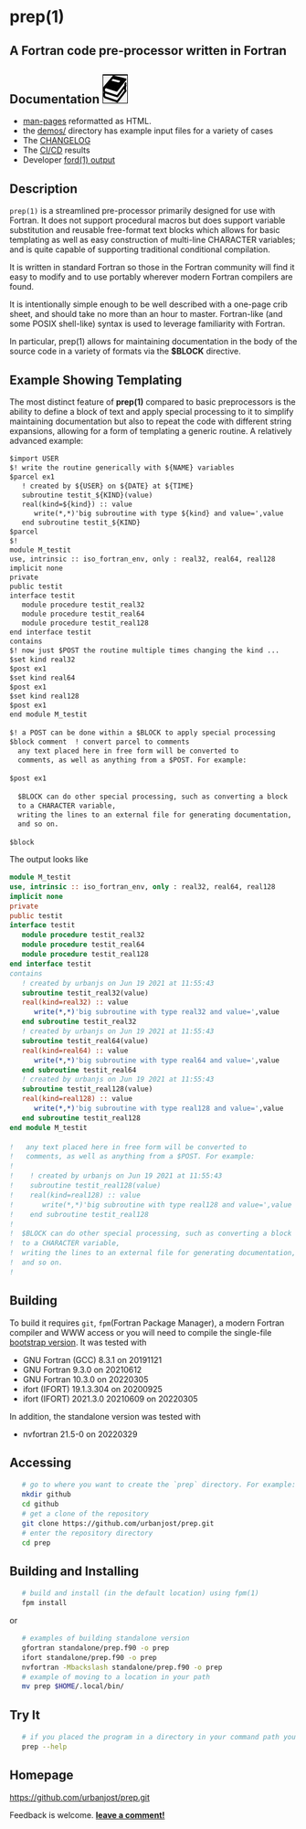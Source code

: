 # prep(1)
## A Fortran code pre-processor written in Fortran

## Documentation   ![docs](docs/images/docs.gif)
 + [man-pages](https://urbanjost.github.io/prep/prep.1.html) reformatted as HTML.
 + the [demos/](https://github.com/urbanjost/prep/demos/) directory has example input files for a variety of cases
 + The [CHANGELOG](https://github.com/urbanjost/prep/docs/CHANGELOG.md)
 + The [CI/CD](https://github.com/urbajost/prep/docs/STATUS.md) results
 + Developer [ford(1) output](https://urbanjost.github.io/prep/fpm-ford/index.html)

## Description
`prep(1)` is a streamlined pre-processor primarily designed for use with
Fortran. It does not support procedural macros but does support variable
substitution and reusable free-format text blocks which allows for basic
templating as well as easy construction of multi-line CHARACTER variables;
and is quite capable of supporting traditional conditional compilation.

It is written in standard Fortran so those in the Fortran community
will find it easy to modify and to use portably wherever modern Fortran
compilers are found.

It is intentionally simple enough to be well described with a one-page
crib sheet, and should take no more than an hour to master. Fortran-like
(and some POSIX shell-like) syntax is used to leverage familiarity
with Fortran.

In particular, prep(1) allows for maintaining documentation in the body
of the source code in a variety of formats via the __$BLOCK__ directive.

## Example Showing Templating

The most distinct feature of **prep(1)** compared to basic preprocessors
is the ability to define a block of text and apply special processing
to it to simplify maintaining documentation but also to repeat the code
with different string expansions, allowing for a form of templating a
generic routine. A relatively advanced example:

```text
$import USER
$! write the routine generically with ${NAME} variables
$parcel ex1
   ! created by ${USER} on ${DATE} at ${TIME}
   subroutine testit_${KIND}(value)
   real(kind=${kind}) :: value
      write(*,*)'big subroutine with type ${kind} and value=',value
   end subroutine testit_${KIND}
$parcel
$!
module M_testit
use, intrinsic :: iso_fortran_env, only : real32, real64, real128
implicit none
private
public testit
interface testit
   module procedure testit_real32
   module procedure testit_real64
   module procedure testit_real128
end interface testit
contains
$! now just $POST the routine multiple times changing the kind ...
$set kind real32
$post ex1
$set kind real64
$post ex1
$set kind real128
$post ex1
end module M_testit

$! a POST can be done within a $BLOCK to apply special processing
$block comment  ! convert parcel to comments
  any text placed here in free form will be converted to
  comments, as well as anything from a $POST. For example:

$post ex1

  $BLOCK can do other special processing, such as converting a block
  to a CHARACTER variable,
  writing the lines to an external file for generating documentation,
  and so on.

$block
```
The output looks like
```fortran
module M_testit
use, intrinsic :: iso_fortran_env, only : real32, real64, real128
implicit none
private
public testit
interface testit
   module procedure testit_real32
   module procedure testit_real64
   module procedure testit_real128
end interface testit
contains
   ! created by urbanjs on Jun 19 2021 at 11:55:43
   subroutine testit_real32(value)
   real(kind=real32) :: value
      write(*,*)'big subroutine with type real32 and value=',value
   end subroutine testit_real32
   ! created by urbanjs on Jun 19 2021 at 11:55:43
   subroutine testit_real64(value)
   real(kind=real64) :: value
      write(*,*)'big subroutine with type real64 and value=',value
   end subroutine testit_real64
   ! created by urbanjs on Jun 19 2021 at 11:55:43
   subroutine testit_real128(value)
   real(kind=real128) :: value
      write(*,*)'big subroutine with type real128 and value=',value
   end subroutine testit_real128
end module M_testit

!   any text placed here in free form will be converted to
!   comments, as well as anything from a $POST. For example:
!
!    ! created by urbanjs on Jun 19 2021 at 11:55:43
!    subroutine testit_real128(value)
!    real(kind=real128) :: value
!       write(*,*)'big subroutine with type real128 and value=',value
!    end subroutine testit_real128
!
!  $BLOCK can do other special processing, such as converting a block
!  to a CHARACTER variable,
!  writing the lines to an external file for generating documentation,
!  and so on.
!
```
## Building
To build it requires `git`, `fpm`(Fortran Package Manager), a modern
Fortran compiler and WWW access or you will need to compile the single-file
[bootstrap version](bootstrap/prep.f90). It was tested with

   + GNU Fortran (GCC) 8.3.1         on 20191121
   + GNU Fortran 9.3.0               on 20210612
   + GNU Fortran 10.3.0              on 20220305
   + ifort (IFORT) 19.1.3.304        on 20200925
   + ifort (IFORT) 2021.3.0 20210609 on 20220305

In addition, the standalone version was tested with

   + nvfortran 21.5-0                on 20220329

## Accessing
```bash
   # go to where you want to create the `prep` directory. For example:
   mkdir github
   cd github
   # get a clone of the repository
   git clone https://github.com/urbanjost/prep.git
   # enter the repository directory
   cd prep
```
## Building and Installing
```bash
   # build and install (in the default location) using fpm(1)
   fpm install
```
or
```bash
   # examples of building standalone version
   gfortran standalone/prep.f90 -o prep 
   ifort standalone/prep.f90 -o prep 
   nvfortran -Mbackslash standalone/prep.f90 -o prep 
   # example of moving to a location in your path
   mv prep $HOME/.local/bin/
```
## Try It
```bash
   # if you placed the program in a directory in your command path you are ready to go!
   prep --help
```
## Homepage
https://github.com/urbanjost/prep.git

Feedback is welcome.
[**leave a comment!**](https://github.com/urbanjost/prep/wiki/Fortran-pre-processing)


<!--
https://github.com/fortran-lang/fpm/issues/78
-->
